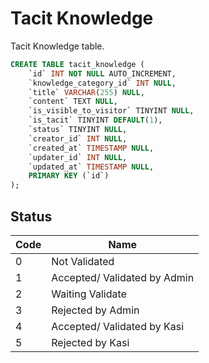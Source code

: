 # Tacit Knowledge
Tacit Knowledge table.

```sql
CREATE TABLE tacit_knowledge (
	`id` INT NOT NULL AUTO_INCREMENT,
    `knowledge_category_id` INT NULL,
    `title` VARCHAR(255) NULL,
	`content` TEXT NULL,
    `is_visible_to_visitor` TINYINT NULL,
    `is_tacit` TINYINT DEFAULT(1),
    `status` TINYINT NULL,
    `creator_id` INT NULL,
    `created_at` TIMESTAMP NULL,
    `updater_id` INT NULL,
    `updated_at` TIMESTAMP NULL,
	PRIMARY KEY (`id`)
);
```

## Status
| Code | Name |
| ---- | ---- |
| 0 | Not Validated |
| 1 | Accepted/ Validated by Admin |
| 2 | Waiting Validate |
| 3 | Rejected by Admin |
| 4 | Accepted/ Validated by Kasi |
| 5 | Rejected by Kasi |